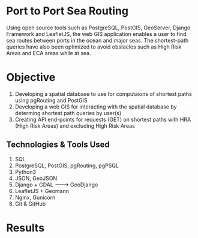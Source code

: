 # Port to Port Sea Routing 
Using open source tools such as PostgreSQL, PostGIS, GeoServer, Django Framework and LeafletJS, the web GIS application enables a user to find sea routes between ports in the ocean and major seas. The shortest-path queries have also been optimized to avoid obstacles such as High Risk Areas and ECA areas while at sea.

# Objective
1. Developing a spatial database to use for computaions of shortest paths using pgRouting and PostGIS
2. Developing a web GIS for interacting with the spatial database by determing shortest path queries by user(s)
3. Creating API end-points for requests (GET) on shortest paths with HRA (High Risk Areas) and excluding High Risk Areas

## Technologies & Tools Used
1. SQL 
2. PostgreSQL, PostGIS, pgRouting, pgPSQL
3. Python3
4. JSON, GeoJSON
5. Django + GDAL ---> GeoDjango
6. LeafletJS + Geomann 
7. Nginx, Gunicorn
8. Git & GitHub

# Results

